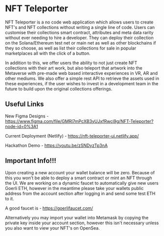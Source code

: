 # NFT Teleporter

NFT Teleporter is a no code web application which allows users to create NFT's and NFT collections without writing a single line of code. Users can customise their 
collections smart contract, attributes and meta data rarity without ever needing to hire a developer. They can deploy their collection on the Solana/Ethereum test net or main net
as well as other blockchains if they so choose, as well as list their collections for sale in popular marketplaces all with the click of a button.

In addition to this, we offer users the ability to not just create NFT collections with their art work, but also teleport that artwork into the Metaverse with pre-made 
web based interactive experiences in VR, AR and other mediums. We also offer a simple rest API to retrieve the assets used in these experiences, if the user wishes to invest in a development team in the future to build upon the original collections offerings.

## Useful Links

New Figma Designs - https://www.figma.com/file/GMRl7mPcXB3yUJxfRwci9g/NFT-Teleporter?node-id=0%3A1

Current Deployment (Netlify) - https://nft-teleporter-ui.netlify.app/

Hackathon Demo - https://youtu.be/zSNDyzTp3nA

## Important Info!!!

Upon creating a new account your wallet balance will be zero. Because of this you won't be able to deploy a smart contract or mint an NFT through the UI. We are working on a dynamic faucet to automatically give new users Goerli ETH, however in the meantime please take your wallets public address from the account section after logging in and send some test ETH to it.

A good faucet is - https://goerlifaucet.com/

Alternatively you may import your wallet into Metamask by copying the private key inside your account section, however this isn't necessary unless you also want to view your NFT's on OpenSea. 

